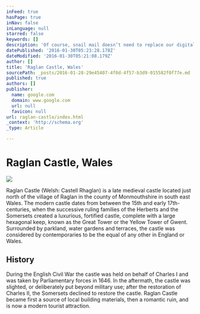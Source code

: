```yaml
---
inFeed: true
hasPage: true
inNav: false
inLanguage: null
starred: false
keywords: []
description: 'Of course, snail mail doesn’t need to replace our digital messaging — it’s just a satisfying activity (and even hobby, if you’d like) to take part in from time to time. It’s nice to have a pen pal or two you correspond with through real letters; being able to open the mailbox and find an envelope addressed to you is a true delight. Beyond basic correspondence, there are 7 types of letters I suggest every man write at least once before they turn 70. Each kind of letter described below covers a different part of the human experience, and provides a benefit to both the writer and the recipient (though you don’t have to send them all). The former gets to participate in the exercise of putting words to feelings, a process that can hone gratitude, humility, and perspective on life. The latter gets to open an envelope filled with comfort and encouragement. It’s win-win.'
datePublished: '2016-01-30T05:23:28.178Z'
dateModified: '2016-01-30T05:21:08.179Z'
author: []
title: 'Raglan Castle, Wales'
sourcePath: _posts/2016-01-28-29e45407-4f0d-4f57-b3d9-015582f0f77e.md
published: true
authors: []
publisher:
  name: google.com
  domain: www.google.com
  url: null
  favicon: null
url: raglan-castle/index.html
_context: 'http://schema.org'
_type: Article

---
```

# Raglan Castle, Wales
![](https://s3-us-west-2.amazonaws.com/the-grid-img/p/8ca9b7a32157284e7b3469bbc26655d5cedd398e.jpg)

Raglan Castle (Welsh: Castell Rhaglan) is a late medieval
castle located just north of the village of Raglan in the county of
Monmouthshire in south east Wales. The modern castle dates from between the
15th and early 17th-centuries, when the successive ruling families of the
Herberts and the Somersets created a luxurious, fortified castle, complete with
a large hexagonal keep, known as the Great Tower or the Yellow Tower of Gwent.
Surrounded by parkland, water gardens and terraces, the castle was considered
by contemporaries to be the equal of any other in England or Wales. 

## History

During the
English Civil War the castle was held on behalf of Charles I and was taken by
Parliamentary forces in 1646\. In the aftermath, the castle was slighted, or
deliberately put beyond military use; after the restoration of Charles II, the
Somersets declined to restore the castle. Raglan Castle became first a source
of local building materials, then a romantic ruin, and is now a modern tourist
attraction.